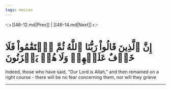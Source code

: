 ```yaml
---
tags: meccan
---
```


👈 [[46-12.md|Prev]] | [[46-14.md|Next]] 👉

# إِنَّ ٱلَّذِينَ قَالُواْ رَبُّنَا ٱللَّهُ ثُمَّ ٱسۡتَقَٰمُواْ فَلَا خَوۡفٌ عَلَيۡهِمۡ وَلَا هُمۡ يَحۡزَنُونَ

Indeed, those who have said, "Our Lord is Allah," and then remained on a right course - there will be no fear concerning them, nor will they grieve

---

